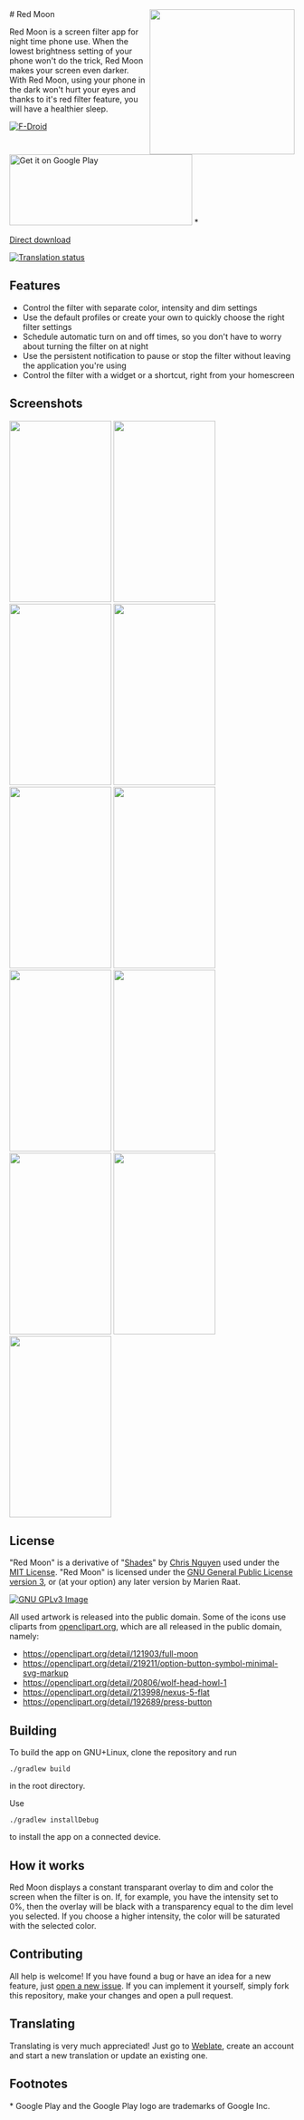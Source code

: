 <img align="right" height="256" src="https://lut.im/3IqLwsAZWH/piFLRMOgNLWmiqB8.png">
# Red Moon 

Red Moon is a screen filter app for night time phone use. When the
lowest brightness setting of your phone won't do the trick, Red Moon
makes your screen even darker. With Red Moon, using your phone in the
dark won't hurt your eyes and thanks to it's red filter feature, you
will have a healthier sleep.

[![F-Droid](https://f-droid.org/wiki/images/0/06/F-Droid-button_get-it-on.png)](https://f-droid.org/repository/browse/?fdid=com.jmstudios.redmoon)

<a href='https://play.google.com/store/apps/details?id=com.jmstudios.redmoon'><img alt='Get it on Google Play' src='https://play.google.com/intl/en_us/badges/images/generic/en_badge_web_generic.png' width="323" height="125"/></a> *

[Direct download](https://github.com/raatmarien/red-moon/releases/download/v2.8.1/red-moon-v2.8.1.apk)

[![Translation status](https://hosted.weblate.org/widgets/red-moon/-/svg-badge.svg)](https://hosted.weblate.org/engage/red-moon/?utm_source=widget)

## Features

* Control the filter with separate color, intensity and dim settings
* Use the default profiles or create your own to quickly choose the
right filter settings
* Schedule automatic turn on and off times, so you don't have to worry
about turning the filter on at night
* Use the persistent notification to pause or stop the filter without
leaving the application you're using
* Control the filter with a widget or a shortcut, right from your
homescreen

## Screenshots

<img src="https://lut.im/UCDOb028ya/L8Tr7OH2tFedCecr.png" width="180" height="320" />
<img src="https://lut.im/fHFiGVkVCE/GyYBXwlMqF1a0P0Y.png" width="180" height="320" />
<img src="https://lut.im/qpg8N8dOre/dyyaoAOxAiBCecXE.png" width="180" height="320" />
<img src="https://lut.im/xGoZSEqAmv/oUJt4aYuURbaMn4z.png" width="180" height="320" />
<img src="https://lut.im/UWimrSsPP9/HkyHR2pu7OWli3PI.png" width="180" height="320" />
<img src="https://lut.im/tpijkCL6XC/JSBUepBbw2NTdcPj.png" width="180" height="320" />
<img src="https://lut.im/caWHk3pqNt/dXcbHtO2PGwtl4de.png" width="180" height="320" />
<img src="https://lut.im/ZeTGZaex3n/hbaoW1ELBbUiHF5T.png" width="180" height="320" />
<img src="https://lut.im/uMRoVV8iKl/j8TNR31acQhVovZc.png" width="180" height="320" />
<img src="https://lut.im/pGb91isyUa/jXIIGKXV64UbMyYO.png" width="180" height="320" />
<img src="https://lut.im/hrMQXPXu60/awPk41FXTGtgkUp8.png" width="180" height="320" />

## License

"Red Moon" is a derivative of
"[Shades](https://github.com/cngu/shades)" by
[Chris Nguyen](https://github.com/cngu) used under the
[MIT License](https://github.com/cngu/shades/blob/e240edc1df3e6dd319cd475a739570ff8367d7f8/LICENSE). "Red
Moon" is licensed under the
[GNU General Public License version 3](https://www.gnu.org/licenses/gpl-3.0.html),
or (at your option) any later version by Marien Raat.

[![GNU GPLv3 Image](https://www.gnu.org/graphics/gplv3-127x51.png)](http://www.gnu.org/licenses/gpl-3.0.en.html)

All used artwork is released into the public domain. Some of the icons
use cliparts from [openclipart.org](https://openclipart.org/), which
are all released in the public domain, namely:
* https://openclipart.org/detail/121903/full-moon
* https://openclipart.org/detail/219211/option-button-symbol-minimal-svg-markup
* https://openclipart.org/detail/20806/wolf-head-howl-1
* https://openclipart.org/detail/213998/nexus-5-flat
* https://openclipart.org/detail/192689/press-button

## Building

To build the app on GNU+Linux, clone the repository and run

``` ./gradlew build ```

in the root directory.

Use

``` ./gradlew installDebug ```

to install the app on a connected device.

## How it works

Red Moon displays a constant transparant overlay to dim and color the
screen when the filter is on. If, for example, you have the intensity
set to 0%, then the overlay will be black with a transparency equal to
the dim level you selected. If you choose a higher intensity, the
color will be saturated with the selected color.

## Contributing

All help is welcome! If you have found a bug or have an idea for a new
feature, just
[open a new issue](https://github.com/raatmarien/red-moon/issues/new). If
you can implement it yourself, simply fork this repository, make your
changes and open a pull request.

## Translating

Translating is very much appreciated! Just go to
[Weblate](https://hosted.weblate.org/projects/red-moon/strings/), create
an account and start a new translation or update an existing one.

## Footnotes

\* Google Play and the Google Play logo are trademarks of Google Inc.
